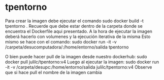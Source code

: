 # tpentorno
Para crear la imagen debe ejecutar el comando
sudo docker build -t tpentorno .
Recuerde que debe estar dentro de la carpeta donde se encuentra el Dockerfile aqui presentado.
A la hora de ejecutar la imagen deberá hacerlo con volumenes y la ejecución iterativa de la misma
Esto mismo se hace con el comando:
sudo docker run -it -v /carpeta/desucomputadora/:/home/entorno/salida tpentorno

O bien puede hacer pull de la imagen desde nuestro dockerhub: sudo docker pull julilc/tpentorno:v4
Luego al ejecutar la imagen: sudo docker run -it -v /carpeta/desupc:/home/entorno/salida julilc/tpentorno:v4
Observe que si hace pull el nombre de la imagen cambia

